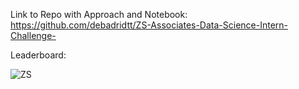 Link to Repo with Approach and Notebook: https://github.com/debadridtt/ZS-Associates-Data-Science-Intern-Challenge-

Leaderboard:

![ZS](https://user-images.githubusercontent.com/24243687/91120192-b72d7c00-e6b2-11ea-81c0-6ab42c51b39e.PNG)


